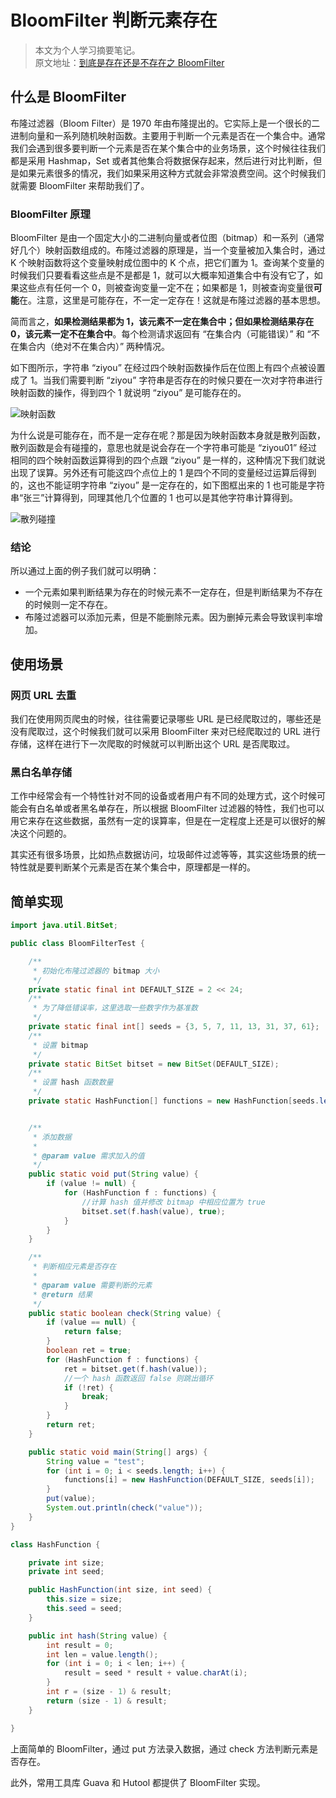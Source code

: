 # BloomFilter 判断元素存在

> 本文为个人学习摘要笔记。  
> 原文地址：[到底是存在还是不存在之 BloomFilter](http://www.justdojava.com/2019/10/22/bloomfilter/)

## 什么是 BloomFilter

布隆过滤器（Bloom Filter）是 1970 年由布隆提出的。它实际上是一个很长的二进制向量和一系列随机映射函数。主要用于判断一个元素是否在一个集合中。通常我们会遇到很多要判断一个元素是否在某个集合中的业务场景，这个时候往往我们都是采用 Hashmap，Set 或者其他集合将数据保存起来，然后进行对比判断，但是如果元素很多的情况，我们如果采用这种方式就会非常浪费空间。这个时候我们就需要 BloomFilter 来帮助我们了。

### BloomFilter 原理

BloomFilter 是由一个固定大小的二进制向量或者位图（bitmap）和一系列（通常好几个）映射函数组成的。布隆过滤器的原理是，当一个变量被加入集合时，通过 K 个映射函数将这个变量映射成位图中的 K 个点，把它们置为 1。查询某个变量的时候我们只要看看这些点是不是都是 1，就可以大概率知道集合中有没有它了，如果这些点有任何一个 0，则被查询变量一定不在；如果都是 1，则被查询变量很**可能**在。注意，这里是可能存在，不一定一定存在！这就是布隆过滤器的基本思想。

简而言之，**如果检测结果都为 1，该元素不一定在集合中；但如果检测结果存在 0，该元素一定不在集合中**。每个检测请求返回有 “在集合内（可能错误）” 和 “不在集合内（绝对不在集合内）” 两种情况。

如下图所示，字符串 “ziyou” 在经过四个映射函数操作后在位图上有四个点被设置成了 1。当我们需要判断 “ziyou” 字符串是否存在的时候只要在一次对字符串进行映射函数的操作，得到四个 1 就说明 “ziyou” 是可能存在的。

![映射函数](https://cdn.jsdelivr.net/gh/chanshiyucx/yoi/2019/bloomfilter01.png)

为什么说是可能存在，而不是一定存在呢？那是因为映射函数本身就是散列函数，散列函数是会有碰撞的，意思也就是说会存在一个字符串可能是 “ziyou01” 经过相同的四个映射函数运算得到的四个点跟 “ziyou” 是一样的，这种情况下我们就说出现了误算。另外还有可能这四个点位上的 1 是四个不同的变量经过运算后得到的，这也不能证明字符串 “ziyou” 是一定存在的，如下图框出来的 1 也可能是字符串“张三”计算得到，同理其他几个位置的 1 也可以是其他字符串计算得到。

![散列碰撞](https://cdn.jsdelivr.net/gh/chanshiyucx/yoi/2019/bloomfilter02.png)

### 结论

所以通过上面的例子我们就可以明确：

- 一个元素如果判断结果为存在的时候元素不一定存在，但是判断结果为不存在的时候则一定不存在。
- 布隆过滤器可以添加元素，但是不能删除元素。因为删掉元素会导致误判率增加。

## 使用场景

### 网页 URL 去重

我们在使用网页爬虫的时候，往往需要记录哪些 URL 是已经爬取过的，哪些还是没有爬取过，这个时候我们就可以采用 BloomFilter 来对已经爬取过的 URL 进行存储，这样在进行下一次爬取的时候就可以判断出这个 URL 是否爬取过。

### 黑白名单存储

工作中经常会有一个特性针对不同的设备或者用户有不同的处理方式，这个时候可能会有白名单或者黑名单存在，所以根据 BloomFilter 过滤器的特性，我们也可以用它来存在这些数据，虽然有一定的误算率，但是在一定程度上还是可以很好的解决这个问题的。

其实还有很多场景，比如热点数据访问，垃圾邮件过滤等等，其实这些场景的统一特性就是要判断某个元素是否在某个集合中，原理都是一样的。

## 简单实现

```java
import java.util.BitSet;

public class BloomFilterTest {

    /**
     * 初始化布隆过滤器的 bitmap 大小
     */
    private static final int DEFAULT_SIZE = 2 << 24;
    /**
     * 为了降低错误率，这里选取一些数字作为基准数
     */
    private static final int[] seeds = {3, 5, 7, 11, 13, 31, 37, 61};
    /**
     * 设置 bitmap
     */
    private static BitSet bitset = new BitSet(DEFAULT_SIZE);
    /**
     * 设置 hash 函数数量
     */
    private static HashFunction[] functions = new HashFunction[seeds.length];


    /**
     * 添加数据
     *
     * @param value 需求加入的值
     */
    public static void put(String value) {
        if (value != null) {
            for (HashFunction f : functions) {
                //计算 hash 值并修改 bitmap 中相应位置为 true
                bitset.set(f.hash(value), true);
            }
        }
    }

    /**
     * 判断相应元素是否存在
     *
     * @param value 需要判断的元素
     * @return 结果
     */
    public static boolean check(String value) {
        if (value == null) {
            return false;
        }
        boolean ret = true;
        for (HashFunction f : functions) {
            ret = bitset.get(f.hash(value));
            //一个 hash 函数返回 false 则跳出循环
            if (!ret) {
                break;
            }
        }
        return ret;
    }

    public static void main(String[] args) {
        String value = "test";
        for (int i = 0; i < seeds.length; i++) {
            functions[i] = new HashFunction(DEFAULT_SIZE, seeds[i]);
        }
        put(value);
        System.out.println(check("value"));
    }
}

class HashFunction {

    private int size;
    private int seed;

    public HashFunction(int size, int seed) {
        this.size = size;
        this.seed = seed;
    }

    public int hash(String value) {
        int result = 0;
        int len = value.length();
        for (int i = 0; i < len; i++) {
            result = seed * result + value.charAt(i);
        }
        int r = (size - 1) & result;
        return (size - 1) & result;
    }

}
```

上面简单的 BloomFilter，通过 put 方法录入数据，通过 check 方法判断元素是否存在。

此外，常用工具库 Guava 和 Hutool 都提供了 BloomFilter 实现。
